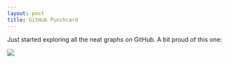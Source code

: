 ```yaml
---
layout: post
title: GitHub Punchcard
---
```


Just started exploring all the neat graphs on GitHub. A bit proud of this one:

<a href="https://github.com/shelbyspees/speesblog/graphs/punch-card"><img class="wide" src="{{ site.url }}/assets/files/punchcard.png"/></a>